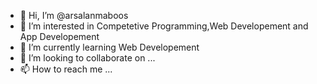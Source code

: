 - 👋 Hi, I’m @arsalanmaboos
- 👀 I’m interested in Competetive Programming,Web Developement and App Developement
- 🌱 I’m currently learning Web Developement
- 💞️ I’m looking to collaborate on ...
- 📫 How to reach me ...

<!---
arsalanmaboos/arsalanmaboos is a ✨ special ✨ repository because its `README.md` (this file) appears on your GitHub profile.
You can click the Preview link to take a look at your changes.
--->
